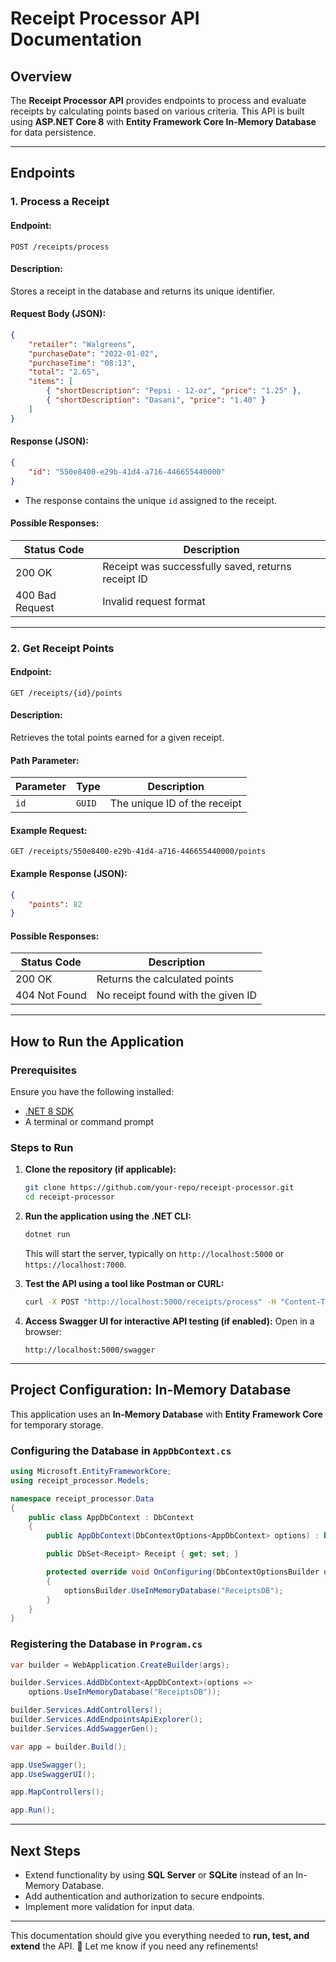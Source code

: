 # **Receipt Processor API Documentation**

## **Overview**
The **Receipt Processor API** provides endpoints to process and evaluate receipts by calculating points based on various criteria. This API is built using **ASP.NET Core 8** with **Entity Framework Core In-Memory Database** for data persistence.

---

## **Endpoints**

### **1. Process a Receipt**
#### **Endpoint:**  
```http
POST /receipts/process
```
#### **Description:**  
Stores a receipt in the database and returns its unique identifier.

#### **Request Body (JSON):**
```json
{
    "retailer": "Walgreens",
    "purchaseDate": "2022-01-02",
    "purchaseTime": "08:13",
    "total": "2.65",
    "items": [
        { "shortDescription": "Pepsi - 12-oz", "price": "1.25" },
        { "shortDescription": "Dasani", "price": "1.40" }
    ]
}
```
#### **Response (JSON):**
```json
{
    "id": "550e8400-e29b-41d4-a716-446655440000"
}
```
- The response contains the unique `id` assigned to the receipt.

#### **Possible Responses:**
| Status Code | Description |
|-------------|------------|
| 200 OK | Receipt was successfully saved, returns receipt ID |
| 400 Bad Request | Invalid request format |

---

### **2. Get Receipt Points**
#### **Endpoint:**  
```http
GET /receipts/{id}/points
```
#### **Description:**  
Retrieves the total points earned for a given receipt.

#### **Path Parameter:**
| Parameter | Type | Description |
|-----------|------|-------------|
| `id` | `GUID` | The unique ID of the receipt |

#### **Example Request:**
```http
GET /receipts/550e8400-e29b-41d4-a716-446655440000/points
```
#### **Example Response (JSON):**
```json
{
    "points": 82
}
```
#### **Possible Responses:**
| Status Code | Description |
|-------------|------------|
| 200 OK | Returns the calculated points |
| 404 Not Found | No receipt found with the given ID |

---

## **How to Run the Application**

### **Prerequisites**
Ensure you have the following installed:
- [.NET 8 SDK](https://dotnet.microsoft.com/en-us/download/dotnet/8.0)
- A terminal or command prompt

### **Steps to Run**
1. **Clone the repository (if applicable):**
   ```sh
   git clone https://github.com/your-repo/receipt-processor.git
   cd receipt-processor
   ```

2. **Run the application using the .NET CLI:**
   ```sh
   dotnet run
   ```
   This will start the server, typically on `http://localhost:5000` or `https://localhost:7000`.

3. **Test the API using a tool like Postman or CURL:**
   ```sh
   curl -X POST "http://localhost:5000/receipts/process" -H "Content-Type: application/json" -d @receipt.json
   ```

4. **Access Swagger UI for interactive API testing (if enabled):**
   Open in a browser:
   ```
   http://localhost:5000/swagger
   ```

---

## **Project Configuration: In-Memory Database**
This application uses an **In-Memory Database** with **Entity Framework Core** for temporary storage.

### **Configuring the Database in `AppDbContext.cs`**
```csharp
using Microsoft.EntityFrameworkCore;
using receipt_processor.Models;

namespace receipt_processor.Data
{
    public class AppDbContext : DbContext
    {
        public AppDbContext(DbContextOptions<AppDbContext> options) : base(options) { }

        public DbSet<Receipt> Receipt { get; set; }

        protected override void OnConfiguring(DbContextOptionsBuilder optionsBuilder)
        {
            optionsBuilder.UseInMemoryDatabase("ReceiptsDB");
        }
    }
}
```

### **Registering the Database in `Program.cs`**
```csharp
var builder = WebApplication.CreateBuilder(args);

builder.Services.AddDbContext<AppDbContext>(options =>
    options.UseInMemoryDatabase("ReceiptsDB"));

builder.Services.AddControllers();
builder.Services.AddEndpointsApiExplorer();
builder.Services.AddSwaggerGen();

var app = builder.Build();

app.UseSwagger();
app.UseSwaggerUI();

app.MapControllers();

app.Run();
```

---

## **Next Steps**
- Extend functionality by using **SQL Server** or **SQLite** instead of an In-Memory Database.
- Add authentication and authorization to secure endpoints.
- Implement more validation for input data.

---

This documentation should give you everything needed to **run, test, and extend** the API. 🚀 Let me know if you need any refinements!